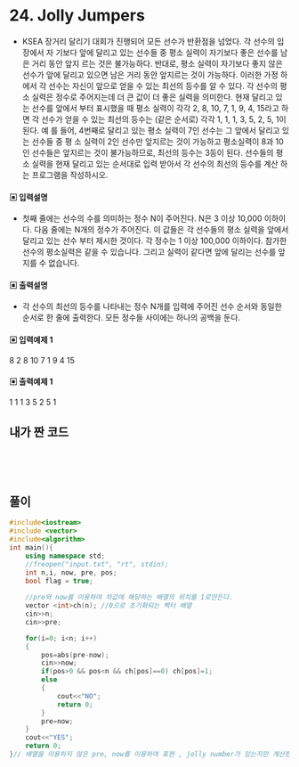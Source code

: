 # 24. Jolly Jumpers
* KSEA 장거리 달리기 대회가 진행되어 모든 선수가 반환점을 넘었다. 각 선수의 입장에서 자
기보다 앞에 달리고 있는 선수들 중 평소 실력이 자기보다 좋은 선수를 남은 거리 동안 앞지
르는 것은 불가능하다. 반대로, 평소 실력이 자기보다 좋지 않은 선수가 앞에 달리고 있으면 
남은 거리 동안 앞지르는 것이 가능하다. 이러한 가정 하에서 각 선수는 자신이 앞으로 얻을 
수 있는 최선의 등수를 알 수 있다.
각 선수의 평소 실력은 정수로 주어지는데 더 큰 값이 더 좋은 실력을 의미한다. 현재 달리고 
있는 선수를 앞에서 부터 표시했을 때 평소 실력이 각각 2, 8, 10, 7, 1, 9, 4, 15라고 하면 
각 선수가 얻을 수 있는 최선의 등수는 (같은 순서로) 각각 1, 1, 1, 3, 5, 2, 5, 1이 된다. 예
를 들어, 4번째로 달리고 있는 평소 실력이 7인 선수는 그 앞에서 달리고 있는 선수들 중 평
소 실력이 2인 선수만 앞지르는 것이 가능하고 평소실력이 8과 10인 선수들은 앞지르는 것이 
불가능하므로, 최선의 등수는 3등이 된다.
선수들의 평소 실력을 현재 달리고 있는 순서대로 입력 받아서 각 선수의 최선의 등수를 계산
하는 프로그램을 작성하시오.


#### ▣ 입력설명
* 첫째 줄에는 선수의 수를 의미하는 정수 N이 주어진다. N은 3 이상 10,000 이하이다. 다음 
줄에는 N개의 정수가 주어진다. 이 값들은 각 선수들의 평소 실력을 앞에서 달리고 있는 선수
부터 제시한 것이다. 각 정수는 1 이상 100,000 이하이다. 참가한 선수의 평소실력은 같을 수 
있습니다. 그리고 실력이 같다면 앞에 달리는 선수를 앞지를 수 없습니다.

#### ▣ 출력설명
* 각 선수의 최선의 등수를 나타내는 정수 N개를 입력에 주어진 선수 순서와 동일한 순서로 한 
줄에 출력한다. 모든 정수들 사이에는 하나의 공백을 둔다.



#### ▣ 입력예제 1
8
2 8 10 7 1 9 4 15


#### ▣ 출력예제 1
1 1 1 3 5 2 5 1
  

## 내가 짠 코드
```c++

```

<br><br> 
  


## 풀이
```cpp
#include<iostream>
#include <vector>
#include<algorithm>
int main(){
	using namespace std;
	//freopen("input.txt", "rt", stdin);	
	int n,i, now, pre, pos;
	bool flag = true;
	
	//pre와 now를 이용하여 차값에 해당하는 배열의 위치를 1로만든다.
	vector <int>ch(n); //0으로 초기화되는 벡터 배열  
	cin>>n;
	cin>>pre;

	for(i=0; i<n; i++)
	{
		pos=abs(pre-now);
		cin>>now;
		if(pos>0 && pos<n && ch[pos]==0) ch[pos]=1;
		else
		{
			cout<<"NO";
			return 0;
		}
		pre=now;
	}
	cout<<"YES";
	return 0;
}// 배열을 이용하지 않은 pre, now를 이용하여 표현 , jolly number가 있는지만 계산한다.
```
